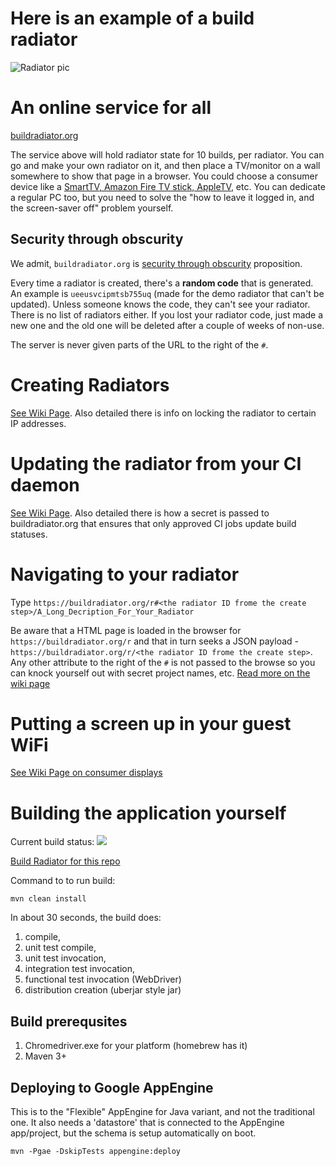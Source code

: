 # Here is an example of a build radiator

![Radiator pic](https://cloud.githubusercontent.com/assets/82182/26152799/8c69e2f0-3ad6-11e7-8294-62196ebad748.png)

# An online service for all

[buildradiator.org](https://buildradiator.org)

The service above will hold radiator state for 10 builds, per radiator. You can go and make your own radiator on
it, and then place a TV/monitor on a wall somewhere to show that page in a browser. You could choose a consumer device like a
[SmartTV, Amazon Fire TV stick, AppleTV](//github.com/BuildRadiator/BuildRadiator/wiki/Consumer-Displays), etc. You can dedicate a 
regular PC too, but you need to solve the "how to leave it logged in, and the screen-saver off" problem yourself.

## Security through obscurity

We admit, `buildradiator.org` is [security through obscurity](https://en.wikipedia.org/wiki/Security_through_obscurity) proposition.

Every time a radiator is created, there's a **random code** that is generated. An example is `ueeusvcipmtsb755uq` (made for the 
demo radiator that can't be updated). Unless someone knows the code, they can't see your radiator. There is no list of radiators
either. If you lost your radiator code, just made a new one and the old one will be deleted after a couple of weeks of non-use.

The server is never given parts of the URL to the right of the `#`.

# Creating Radiators

[See Wiki Page](//github.com/BuildRadiator/BuildRadiator/wiki/Creating-a-radiator). Also detailed there is info on
locking the radiator to certain IP addresses.

# Updating the radiator from your CI daemon
 
[See Wiki Page](//github.com/BuildRadiator/BuildRadiator/wiki/Updating-build-step-changes-from-CI). Also detailed
there is how a secret is passed to buildradiator.org that ensures that only approved CI jobs update build statuses. 

# Navigating to your radiator

Type `https://buildradiator.org/r#<the radiator ID frome the create step>/A_Long_Decription_For_Your_Radiator`

Be aware that a HTML page is loaded in the browser for `https://buildradiator.org/r` and that in turn 
seeks a JSON payload -  `https://buildradiator.org/r/<the radiator ID frome the create step>`. Any other attribute
to the right of the `#` is not passed to the browse so you can 
knock yourself out with secret project names, etc. 
[Read more on the wiki page](https://github.com/BuildRadiator/BuildRadiator/wiki/Setting-the-title-and-expanding-step-codes-in-the-UI)

# Putting a screen up in your guest WiFi

[See Wiki Page on consumer displays](//github.com/BuildRadiator/BuildRadiator/wiki/Consumer-Displays)

# Building the application yourself

Current build status: ![](https://circleci.com/gh/BuildRadiator/BuildRadiator.png?style=shield&circle-token=64772cdbf7a8b6c2c6bbfb6a8f52802e0b662a24)

[Build Radiator for this repo](https://buildradiator.org/r#b7n63m6hcb9sm2ttdn/Build_Radiator_DotOrg_Master)

Command to to run build:

```
mvn clean install
```

In about 30 seconds, the build does: 

1. compile, 
2. unit test compile, 
3. unit test invocation, 
4. integration test invocation, 
5. functional test invocation (WebDriver)
6. distribution creation (uberjar style jar)

## Build prerequsites

1. Chromedriver.exe for your platform (homebrew has it)
2. Maven 3+

## Deploying to Google AppEngine

This is to the "Flexible" AppEngine for Java variant, and not the traditional one. 
It also needs a 'datastore' that is connected to the AppEngine app/project, but the schema is setup automatically on boot.

```
mvn -Pgae -DskipTests appengine:deploy
```

